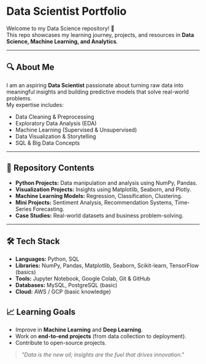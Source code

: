 # Data Scientist Portfolio

Welcome to my Data Science repository! 🚀  
This repo showcases my learning journey, projects, and resources in **Data Science, Machine Learning, and Analytics**.

---

## 🔍 About Me
I am an aspiring **Data Scientist** passionate about turning raw data into meaningful insights and building predictive models that solve real-world problems.  
My expertise includes:
- Data Cleaning & Preprocessing
- Exploratory Data Analysis (EDA)
- Machine Learning (Supervised & Unsupervised)
- Data Visualization & Storytelling
- SQL & Big Data Concepts

---

## 📂 Repository Contents
- **Python Projects:** Data manipulation and analysis using NumPy, Pandas.
- **Visualization Projects:** Insights using Matplotlib, Seaborn, and Plotly.
- **Machine Learning Models:** Regression, Classification, Clustering.
- **Mini Projects:** Sentiment Analysis, Recommendation Systems, Time-Series Forecasting.
- **Case Studies:** Real-world datasets and business problem-solving.

---

## 🛠️ Tech Stack
- **Languages:** Python, SQL
- **Libraries:** NumPy, Pandas, Matplotlib, Seaborn, Scikit-learn, TensorFlow (basics)
- **Tools:** Jupyter Notebook, Google Colab, Git & GitHub
- **Databases:** MySQL, PostgreSQL (basic)
- **Cloud:** AWS / GCP (basic knowledge)


## 📈 Learning Goals
- Improve in **Machine Learning** and **Deep Learning**.
- Work on **end-to-end projects** (from data collection to deployment).
- Contribute to open-source projects.





> _"Data is the new oil; insights are the fuel that drives innovation."_  


